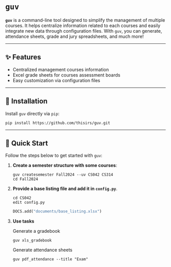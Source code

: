 # `guv`

**`guv`** is a command-line tool designed to simplify the management of multiple
courses. It helps centralize information related to each courses and easily
integrate new data through configuration files. With `guv`, you can generate,
attendance sheets, grade and jury spreadsheets, and much more!

---

## ✨ Features

- Centralized management courses information
- Excel grade sheets for courses assessment boards
- Easy customization via configuration files

---

## 🚀 Installation

Install `guv` directly via `pip`:

```shell
pip install https://github.com/thisirs/guv.git
```

---

## 🏃 Quick Start

Follow the steps below to get started with `guv`:

1. **Create a semester structure with some courses**:

    ```shell
    guv createsemester Fall2024 --uv CS042 CS314
    cd Fall2024
    ```

2. **Provide a base listing file and add it in `config.py`**.

    ```shell
    cd CS042
    edit config.py
    ```

    ```python
    DOCS.add("documents/base_listing.xlsx")
    ```

3. **Use tasks**

    Generate a gradebook

    ```shell
    guv xls_gradebook
    ```

    Generate attendance sheets

    ```shell
    guv pdf_attendance --title "Exam"
    ```
